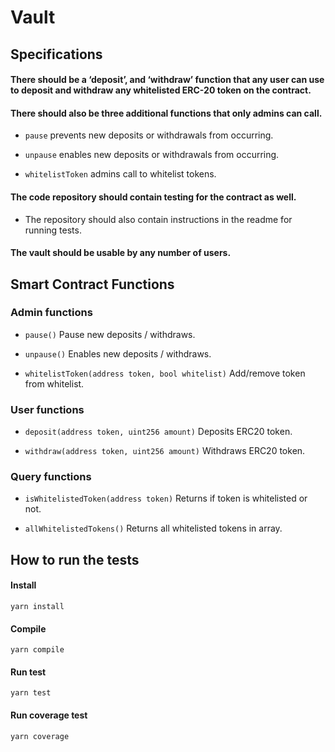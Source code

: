 # Vault

## Specifications

#### There should be a ‘deposit’, and ‘withdraw’ function that any user can use to deposit and withdraw any whitelisted ERC-20 token on the contract.

#### There should also be three additional functions that only admins can call. 

- `pause`
  prevents new deposits or withdrawals from occurring.

- `unpause`
  enables new deposits or withdrawals from occurring.

- `whitelistToken` 
  admins call to whitelist tokens.

#### The code repository should contain testing for the contract as well. 

- The repository should also contain instructions in the readme for running tests.

#### The vault should be usable by any number of users.

## Smart Contract Functions

### Admin functions

- `pause()`
  Pause new deposits / withdraws.

- `unpause()`
  Enables new deposits / withdraws.

- `whitelistToken(address token, bool whitelist)`
  Add/remove token from whitelist.

### User functions

- `deposit(address token, uint256 amount)`
  Deposits ERC20 token.

- `withdraw(address token, uint256 amount)`
  Withdraws ERC20 token.

### Query functions

- `isWhitelistedToken(address token)`
  Returns if token is whitelisted or not.

- `allWhitelistedTokens()`
  Returns all whitelisted tokens in array.
  

## How to run the tests

#### Install

```
yarn install
```

#### Compile

```
yarn compile
```

#### Run test

```
yarn test
```

#### Run coverage test

```
yarn coverage
```